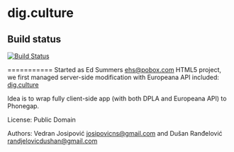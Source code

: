 dig.culture
=============================

Build status
-----------

[![Build Status](https://travis-ci.org/duxan/dig.culture.png?branch=master)](https://travis-ci.org/duxan/dig.culture)


===========
Started as Ed Summers <ehs@pobox.com> HTML5 project, we first managed server-side modification with Europeana API included: [dig.culture](http://pantype.com/dig.culture/)

Idea is to wrap fully client-side app (with both DPLA and Europeana API) to Phonegap.

License: Public Domain

Authors: Vedran Josipović <josipovicns@gmail.com> and Dušan Ranđelović <randjelovicdushan@gmail.com>
